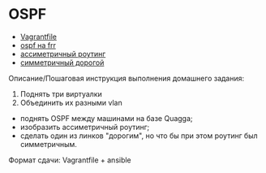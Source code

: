 # OSPF
* [Vagrantfile](https://github.com/maxonchikbk/otus/blob/main/21.ospf/Vagrantfile)
* [ospf на frr](https://github.com/maxonchikbk/otus/blob/main/21.ospf/ospf.yml)
* [ассиметричный роутинг](https://github.com/maxonchikbk/otus/blob/main/21.ospf/asymmetric.yml)
* [симметричный дорогой](https://github.com/maxonchikbk/otus/blob/main/21.ospf/cost-symm.yml)

Описание/Пошаговая инструкция выполнения домашнего задания:

1. Поднять три виртуалки
2. Объединить их разными vlan

* поднять OSPF между машинами на базе Quagga;
* изобразить ассиметричный роутинг;
* сделать один из линков "дорогим", но что бы при этом роутинг был симметричным.

Формат сдачи: Vagrantfile + ansible
